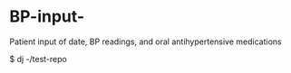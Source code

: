 # BP-input-
Patient input of date, BP readings, and oral antihypertensive medications

$ dj -/test-repo

